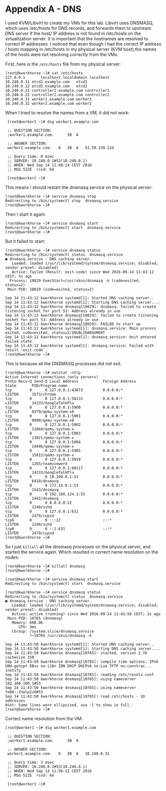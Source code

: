 # Appendix A - DNS  

I used KVM/Libvirt to create my VMs for this lab. Libvirt uses DNSMASQ, which uses /etc/hosts for DNS records, and forwards them to upstream DNS server if the host/ IP address is not found in /etc/hosts on the virtualization server. It is important that the hostnames are resolved to correct IP addresses. I noticed that even though I had the correct IP address / hosts mapping in /etc/hosts in my physical server (KVM host),the names of the hosts were not resolving correctly from the VMs.

First, here is the `/etc/hosts` file from my physical server:

```
[root@kworkhorse ~]# cat /etc/hosts
127.0.0.1		localhost.localdomain localhost
10.240.0.11	etcd1.example.com	etcd1
10.240.0.12	etcd2.example.com	etcd2
10.240.0.21	controller1.example.com	controller1
10.240.0.22	controller2.example.com	controller2
10.240.0.31	worker1.example.com	worker1
10.240.0.32	worker2.example.com	worker2
```


When I tried to resolve the names from a VM, it did not work:

```
 [root@worker1 ~]# dig worker1.example.com

 ;; QUESTION SECTION:
 ;worker1.example.com.		IN	A

 ;; ANSWER SECTION:
 worker1.example.com.	0	IN	A	52.59.239.224

 ;; Query time: 0 msec
 ;; SERVER: 10.240.0.1#53(10.240.0.1)
 ;; WHEN: Wed Sep 14 11:40:14 CEST 2016
 ;; MSG SIZE  rcvd: 64

 [root@worker1 ~]#
```


This means I should restart the dnsmasq service on the physical server:

```
[root@kworkhorse ~]# service dnsmasq stop
Redirecting to /bin/systemctl stop  dnsmasq.service
[root@kworkhorse ~]#
```

Then I start it again:
```
[root@kworkhorse ~]# service dnsmasq start
Redirecting to /bin/systemctl start  dnsmasq.service
[root@kworkhorse ~]# 
```

But it failed to start:
```
[root@kworkhorse ~]# service dnsmasq status
Redirecting to /bin/systemctl status  dnsmasq.service
● dnsmasq.service - DNS caching server.
   Loaded: loaded (/usr/lib/systemd/system/dnsmasq.service; disabled; vendor preset: disabled)
   Active: failed (Result: exit-code) since Wed 2016-09-14 11:43:12 CEST; 5s ago
  Process: 10029 ExecStart=/usr/sbin/dnsmasq -k (code=exited, status=2)
 Main PID: 10029 (code=exited, status=2)

Sep 14 11:43:12 kworkhorse systemd[1]: Started DNS caching server..
Sep 14 11:43:12 kworkhorse systemd[1]: Starting DNS caching server....
Sep 14 11:43:12 kworkhorse dnsmasq[10029]: dnsmasq: failed to create listening socket for port 53: Address already in use
Sep 14 11:43:12 kworkhorse dnsmasq[10029]: failed to create listening socket for port 53: Address already in use
Sep 14 11:43:12 kworkhorse dnsmasq[10029]: FAILED to start up
Sep 14 11:43:12 kworkhorse systemd[1]: dnsmasq.service: Main process exited, code=exited, status=2/INVALIDARGUMENT
Sep 14 11:43:12 kworkhorse systemd[1]: dnsmasq.service: Unit entered failed state.
Sep 14 11:43:12 kworkhorse systemd[1]: dnsmasq.service: Failed with result 'exit-code'.
[root@kworkhorse ~]# 
```

This is because all the DNSMASQ processes did not exit.
```
[root@kworkhorse ~]# netstat -ntlp 
Active Internet connections (only servers)
Proto Recv-Q Send-Q Local Address           Foreign Address         State       PID/Program name    
tcp        0      0 127.0.0.1:43873         0.0.0.0:*               LISTEN      3573/chrome         
tcp        0      0 127.0.0.1:56133         0.0.0.0:*               LISTEN      24333/GoogleTalkPlu 
tcp        0      0 127.0.0.1:5900          0.0.0.0:*               LISTEN      8379/qemu-system-x8 
tcp        0      0 127.0.0.1:5901          0.0.0.0:*               LISTEN      9990/qemu-system-x8 
tcp        0      0 127.0.0.1:5902          0.0.0.0:*               LISTEN      11664/qemu-system-x 
tcp        0      0 127.0.0.1:5903          0.0.0.0:*               LISTEN      13021/qemu-system-x 
tcp        0      0 127.0.0.1:5904          0.0.0.0:*               LISTEN      14446/qemu-system-x 
tcp        0      0 127.0.0.1:5905          0.0.0.0:*               LISTEN      15613/qemu-system-x 
tcp        0      0 127.0.0.1:5939          0.0.0.0:*               LISTEN      1265/teamviewerd    
tcp        0      0 127.0.0.1:60117         0.0.0.0:*               LISTEN      24333/GoogleTalkPlu 
tcp        0      0 10.240.0.1:53           0.0.0.0:*               LISTEN      6410/dnsmasq        
tcp        0      0 172.16.0.1:53           0.0.0.0:*               LISTEN      1543/dnsmasq        
tcp        0      0 192.168.124.1:53        0.0.0.0:*               LISTEN      1442/dnsmasq        
tcp        0      0 0.0.0.0:22              0.0.0.0:*               LISTEN      1240/sshd           
tcp        0      0 127.0.0.1:631           0.0.0.0:*               LISTEN      2479/cupsd          
tcp6       0      0 :::22                   :::*                    LISTEN      1240/sshd           
tcp6       0      0 ::1:631                 :::*                    LISTEN      2479/cupsd          
[root@kworkhorse ~]#
```


So I just `killall` all the dnsmasq processes on the physical server, and started the service again. Which resulted in correct name resolution on the nodes:

```
[root@kworkhorse ~]# killall dnsmasq
[root@kworkhorse ~]#
```


```
[root@kworkhorse ~]# service dnsmasq start
Redirecting to /bin/systemctl start  dnsmasq.service
```

```
[root@kworkhorse ~]# service dnsmasq status
Redirecting to /bin/systemctl status  dnsmasq.service
● dnsmasq.service - DNS caching server.
   Loaded: loaded (/usr/lib/systemd/system/dnsmasq.service; disabled; vendor preset: disabled)
   Active: active (running) since Wed 2016-09-14 11:43:50 CEST; 2s ago
 Main PID: 10765 (dnsmasq)
   Memory: 600.0K
      CPU: 3ms
   CGroup: /system.slice/dnsmasq.service
           └─10765 /usr/sbin/dnsmasq -k

Sep 14 11:43:50 kworkhorse systemd[1]: Started DNS caching server..
Sep 14 11:43:50 kworkhorse systemd[1]: Starting DNS caching server....
Sep 14 11:43:50 kworkhorse dnsmasq[10765]: started, version 2.76 cachesize 150
Sep 14 11:43:50 kworkhorse dnsmasq[10765]: compile time options: IPv6 GNU-getopt DBus no-i18n IDN DHCP DHCPv6 no-Lua TFTP no-conntrac... inotify
Sep 14 11:43:50 kworkhorse dnsmasq[10765]: reading /etc/resolv.conf
Sep 14 11:43:50 kworkhorse dnsmasq[10765]: using nameserver 192.168.100.1#53
Sep 14 11:43:50 kworkhorse dnsmasq[10765]: using nameserver fe80::1%wlp2s0#53
Sep 14 11:43:50 kworkhorse dnsmasq[10765]: read /etc/hosts - 10 addresses
Hint: Some lines were ellipsized, use -l to show in full.
[root@kworkhorse ~]# 
```


Correct name resolution from the VM:
```
[root@worker1 ~]# dig worker1.example.com

 ;; QUESTION SECTION:
 ;worker1.example.com.		IN	A

 ;; ANSWER SECTION:
 worker1.example.com.	0	IN	A	10.240.0.31

 ;; Query time: 3 msec
 ;; SERVER: 10.240.0.1#53(10.240.0.1)
 ;; WHEN: Wed Sep 14 11:56:12 CEST 2016
 ;; MSG SIZE  rcvd: 64

 [root@worker1 ~]#
``` 

